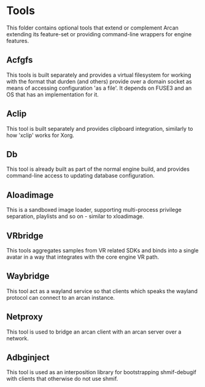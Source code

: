 # Tools

This folder contains optional tools that extend or complement Arcan
extending its feature-set or providing command-line wrappers for
engine features.

## Acfgfs
This tools is built separately and provides a virtual filesystem
for working with the format that durden (and others) provide over
a domain socket as means of accessing configuration 'as a file'.
It depends on FUSE3 and an OS that has an implementation for it.

## Aclip
This tool is built separately and provides clipboard integration,
similarly to how 'xclip' works for Xorg.

## Db
This tool is already built as part of the normal engine build, and
provides command-line access to updating database configuration.

## Aloadimage
This is a sandboxed image loader, supporting multi-process privilege
separation, playlists and so on - similar to xloadimage.

## VRbridge
This tools aggregates samples from VR related SDKs and binds into a
single avatar in a way that integrates with the core engine VR path.

## Waybridge
This tool act as a wayland service so that clients which speaks the
wayland protocol can connect to an arcan instance.

## Netproxy
This tool is used to bridge an arcan client with an arcan server over
a network.

## Adbginject
This tool is used as an interposition library for bootstrapping
shmif-debugif with clients that otherwise do not use shmif.
